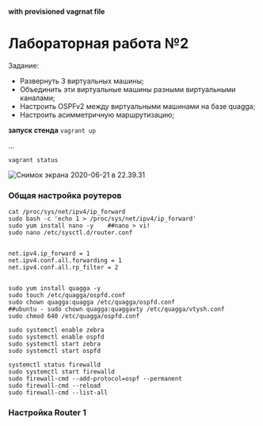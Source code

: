 **with provisioned vagrnat file**

# Лабораторная работа №2

Задание:

- Развернуть 3 виртуальных машины;
- Объединить эти виртуальные машины разными виртуальными каналами;
- Настроить OSPFv2 между виртуальными машинами на базе quagga;
- Настроить асимметричную маршрутизацию;

**запуск стенда**
`vagrant up`

...

`vagrant status`

![Снимок экрана 2020-06-21 в 22.39.31](https://tva1.sinaimg.cn/large/007S8ZIlgy1gg0j4ftagjj30sq09278n.jpg)

### Общая настройка роутеров

```
cat /proc/sys/net/ipv4/ip_forward
sudo bash -c 'echo 1 > /proc/sys/net/ipv4/ip_forward'
sudo yum install nano -y	##nano > vi!
sudo nano /etc/sysctl.d/router.conf


net.ipv4.ip_forward = 1
net.ipv4.conf.all.forwarding = 1
net.ipv4.conf.all.rp_filter = 2


sudo yum install quagga -y
sudo touch /etc/quagga/ospfd.conf
sudo chown quagga:quagga /etc/quagga/ospfd.conf
##ubuntu - sudo chown quagga:quaggavty /etc/quagga/vtysh.conf
sudo chmod 640 /etc/quagga/ospfd.conf

sudo systemctl enable zebra
sudo systemctl enable ospfd
sudo systemctl start zebra
sudo systemctl start ospfd

systemctl status firewalld
sudo systemctl start firewalld
sudo firewall-cmd --add-protocol=ospf --permanent
sudo firewall-cmd --reload
sudo firewall-cmd --list-all
```


### Настройка Router 1

